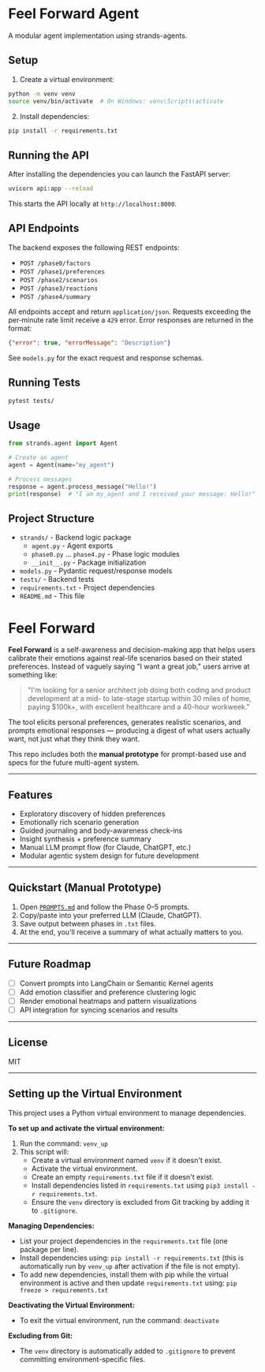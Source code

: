# Feel Forward Agent

A modular agent implementation using strands-agents.

## Setup

1. Create a virtual environment:
```bash
python -m venv venv
source venv/bin/activate  # On Windows: venv\Scripts\activate
```

2. Install dependencies:
```bash
pip install -r requirements.txt
```

## Running the API

After installing the dependencies you can launch the FastAPI server:

```bash
uvicorn api:app --reload
```

This starts the API locally at `http://localhost:8000`.

## API Endpoints

The backend exposes the following REST endpoints:

- `POST /phase0/factors`
- `POST /phase1/preferences`
- `POST /phase2/scenarios`
- `POST /phase3/reactions`
- `POST /phase4/summary`

All endpoints accept and return `application/json`. Requests exceeding the
per‑minute rate limit receive a `429` error. Error responses are returned in
the format:

```json
{"error": true, "errorMessage": "Description"}
```

See `models.py` for the exact request and response schemas.


## Running Tests

```bash
pytest tests/
```

## Usage

```python
from strands.agent import Agent

# Create an agent
agent = Agent(name="my_agent")

# Process messages
response = agent.process_message("Hello!")
print(response)  # "I am my_agent and I received your message: Hello!"
```

## Project Structure

- `strands/` - Backend logic package
  - `agent.py` - Agent exports
  - `phase0.py` … `phase4.py` - Phase logic modules
  - `__init__.py` - Package initialization
- `models.py` - Pydantic request/response models
- `tests/` - Backend tests
- `requirements.txt` - Project dependencies
- `README.md` - This file

# Feel Forward

**Feel Forward** is a self-awareness and decision-making app that helps users calibrate their emotions against real-life scenarios based on their stated preferences. Instead of vaguely saying "I want a great job," users arrive at something like:

> "I'm looking for a senior architect job doing both coding and product development at a mid- to late-stage startup within 30 miles of home, paying $100k+, with excellent healthcare and a 40-hour workweek."

The tool elicits personal preferences, generates realistic scenarios, and prompts emotional responses — producing a digest of what users actually want, not just what they think they want.

This repo includes both the **manual prototype** for prompt-based use and specs for the future multi-agent system.

---

## Features

- Exploratory discovery of hidden preferences
- Emotionally rich scenario generation
- Guided journaling and body-awareness check-ins
- Insight synthesis + preference summary
- Manual LLM prompt flow (for Claude, ChatGPT, etc.)
- Modular agentic system design for future development

---

## Quickstart (Manual Prototype)

1. Open [`PROMPTS.md`](PROMPTS.md) and follow the Phase 0–5 prompts.
2. Copy/paste into your preferred LLM (Claude, ChatGPT).
3. Save output between phases in `.txt` files.
4. At the end, you'll receive a summary of what actually matters to you.

---

## Future Roadmap

- [ ] Convert prompts into LangChain or Semantic Kernel agents
- [ ] Add emotion classifier and preference clustering logic
- [ ] Render emotional heatmaps and pattern visualizations
- [ ] API integration for syncing scenarios and results

---

## License

MIT

---
## Setting up the Virtual Environment

This project uses a Python virtual environment to manage dependencies.

**To set up and activate the virtual environment:**

1.  Run the command: `venv_up`
2.  This script will:
    * Create a virtual environment named `venv` if it doesn't exist.
    * Activate the virtual environment.
    * Create an empty `requirements.txt` file if it doesn't exist.
    * Install dependencies listed in `requirements.txt` using `pip3 install -r requirements.txt`.
    * Ensure the `venv` directory is excluded from Git tracking by adding it to `.gitignore`.

**Managing Dependencies:**

* List your project dependencies in the `requirements.txt` file (one package per line).
* Install dependencies using: `pip install -r requirements.txt` (this is automatically run by `venv_up` after activation if the file is not empty).
* To add new dependencies, install them with pip while the virtual environment is active and then update `requirements.txt` using: `pip freeze > requirements.txt`

**Deactivating the Virtual Environment:**

* To exit the virtual environment, run the command: `deactivate`

**Excluding from Git:**

* The `venv` directory is automatically added to `.gitignore` to prevent committing environment-specific files.
